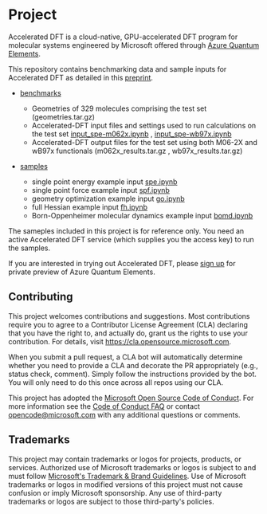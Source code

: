 # Project

Accelerated DFT is a cloud-native, GPU-accelerated DFT program for molecular systems engineered by Microsoft offered through [Azure Quantum Elements](https://quantum.microsoft.com/en-us/quantum-elements/product-overview). 

This repository contains benchmarking data and sample inputs for Accelerated DFT as detailed in this [preprint]().

- [benchmarks](./benchmarks)
  - Geometries of 329 molecules comprising the test set (geometries.tar.gz)
  - Accelerated-DFT input files and settings used to run calculations on the test set [input_spe-m062x.ipynb](./benchmarks/input_spe-m062x.ipynb) , [input_spe-wb97x.ipynb](./benchmarks/input_spe-wb97x.ipynb)
  - Accelerated-DFT output files for the test set using both M06-2X and wB97x functionals  (m062x_results.tar.gz , wb97x_results.tar.gz)

- [samples](./samples)
  - single point energy example input [spe.ipynb](./samples/bomd.ipynb)
  - single point force example input [spf.ipynb](./samples/bomd.ipynb)
  - geometry optimization example input [go.ipynb](./samples/bomd.ipynb)
  - full Hessian example input [fh.ipynb](./samples/bomd.ipynb)
  - Born-Oppenheimer molecular dynamics example input [bomd.ipynb](./samples/bomd.ipynb)

The sameples included in this project is for reference only. You need an active Accelerated DFT service (which supplies you the access key) to run the samples. 

If you are interested in trying out Accelerated DFT, please [sign up](https://smt.microsoft.com/en-US/AQEPrivatePreviewSignup/) for private preview of Azure Quantum Elements.

## Contributing

This project welcomes contributions and suggestions.  Most contributions require you to agree to a
Contributor License Agreement (CLA) declaring that you have the right to, and actually do, grant us
the rights to use your contribution. For details, visit https://cla.opensource.microsoft.com.

When you submit a pull request, a CLA bot will automatically determine whether you need to provide
a CLA and decorate the PR appropriately (e.g., status check, comment). Simply follow the instructions
provided by the bot. You will only need to do this once across all repos using our CLA.

This project has adopted the [Microsoft Open Source Code of Conduct](https://opensource.microsoft.com/codeofconduct/).
For more information see the [Code of Conduct FAQ](https://opensource.microsoft.com/codeofconduct/faq/) or
contact [opencode@microsoft.com](mailto:opencode@microsoft.com) with any additional questions or comments.

## Trademarks

This project may contain trademarks or logos for projects, products, or services. Authorized use of Microsoft 
trademarks or logos is subject to and must follow 
[Microsoft's Trademark & Brand Guidelines](https://www.microsoft.com/en-us/legal/intellectualproperty/trademarks/usage/general).
Use of Microsoft trademarks or logos in modified versions of this project must not cause confusion or imply Microsoft sponsorship.
Any use of third-party trademarks or logos are subject to those third-party's policies.
